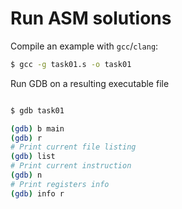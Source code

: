 # Run ASM solutions

Compile an example with `gcc`/`clang`:

```bash
$ gcc -g task01.s -o task01
```

Run GDB on a resulting executable file

```bash

$ gdb task01

(gdb) b main
(gdb) r
# Print current file listing
(gdb) list
# Print current instruction
(gdb) n
# Print registers info
(gdb) info r
```
